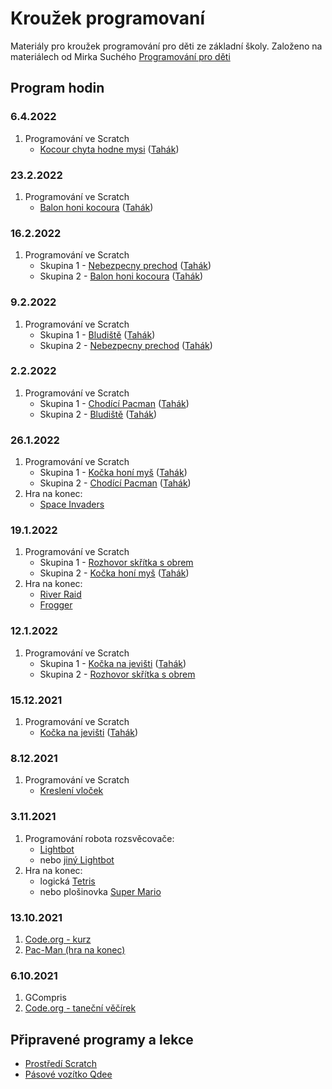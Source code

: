 # Kroužek programovaní

Materiály pro kroužek programování pro děti ze základní školy.
Založeno na materiálech od Mirka Suchého [Programování pro děti](https://github.com/xsuchy/programovani_pro_deti/blob/master/README.md)

## Program hodin


### 6.4.2022
1. Programování ve Scratch
   - [Kocour chyta hodne mysi](https://scratch.mit.edu/projects/672016060/editor/)
     ([Tahák](https://scratch.mit.edu/projects/672009104/fullscreen/))

### 23.2.2022
1. Programování ve Scratch
   - [Balon honi kocoura](https://scratch.mit.edu/projects/645384274/editor/)
     ([Tahák](https://scratch.mit.edu/projects/645380572/fullscreen/))

### 16.2.2022
1. Programování ve Scratch
   - Skupina 1 - [Nebezpecny prechod](https://scratch.mit.edu/projects/641443830/editor/)
     ([Tahák](https://scratch.mit.edu/projects/641432142/fullscreen/))
   - Skupina 2 - [Balon honi kocoura](https://scratch.mit.edu/projects/645384274/editor/)
     ([Tahák](https://scratch.mit.edu/projects/645380572/fullscreen/))

### 9.2.2022
1. Programování ve Scratch
   - Skupina 1 - [Bludiště](https://scratch.mit.edu/projects/636345783/editor/)
     ([Tahák](https://scratch.mit.edu/projects/635428934/fullscreen/))
   - Skupina 2 - [Nebezpecny prechod](https://scratch.mit.edu/projects/641443830/editor/)
     ([Tahák](https://scratch.mit.edu/projects/641432142/fullscreen/))

### 2.2.2022
1. Programování ve Scratch
   - Skupina 1 - [Chodící Pacman](https://scratch.mit.edu/projects/633901415/editor/)
     ([Tahák](https://scratch.mit.edu/projects/633873467/fullscreen/))
   - Skupina 2 - [Bludiště](https://scratch.mit.edu/projects/636345783/editor/)
     ([Tahák](https://scratch.mit.edu/projects/635428934/fullscreen/))

### 26.1.2022
1. Programování ve Scratch
   - Skupina 1 - [Kočka honí myš](https://scratch.mit.edu/projects/629705940/editor/)
     ([Tahák](https://scratch.mit.edu/projects/629703650/fullscreen/))
   - Skupina 2 - [Chodící Pacman](https://scratch.mit.edu/projects/633901415/editor/)
     ([Tahák](https://scratch.mit.edu/projects/633873467/fullscreen/))
2. Hra na konec:
   - [Space Invaders](https://scratch.mit.edu/projects/46553046/fullscreen/)

### 19.1.2022
1. Programování ve Scratch
   - Skupina 1 - [Rozhovor skřítka s obrem](https://scratch.mit.edu/projects/627204211/editor/)
   - Skupina 2 - [Kočka honí myš](https://scratch.mit.edu/projects/629705940)
     ([Tahák](https://scratch.mit.edu/projects/629703650/fullscreen/))
2. Hra na konec:
   - [River Raid](https://scratch.mit.edu/projects/20428294/fullscreen/)
   - [Frogger](https://scratch.mit.edu/projects/12221773/fullscreen/)

### 12.1.2022
1. Programování ve Scratch
   - Skupina 1 - [Kočka na jevišti](https://scratch.mit.edu/projects/617311963/editor/)
     ([Tahák](https://scratch.mit.edu/projects/617285613/fullscreen/))
   - Skupina 2 - [Rozhovor skřítka s obrem](https://scratch.mit.edu/projects/627204211/editor/)

### 15.12.2021
1. Programování ve Scratch
   - [Kočka na jevišti](https://scratch.mit.edu/projects/617311963/editor/)
     ([Tahák](https://scratch.mit.edu/projects/617285613/fullscreen/))
 
### 8.12.2021
1. Programování ve Scratch
   - [Kreslení vloček](https://scratch.mit.edu/projects/613433973/editor/)

### 3.11.2021
1. Programování robota rozsvěcovače:
   - [Lightbot](https://www.gameflare.com/online-game/light-bot/)
   - nebo [jiný Lightbot](https://www.lightbot.lu/)
2. Hra na konec:
   - logická [Tetris](https://scratch.mit.edu/projects/21239656/fullscreen/)
   - nebo plošinovka [Super Mario](https://scratch.mit.edu/projects/2176968/fullscreen/) 

### 13.10.2021
1. [Code.org - kurz](https://studio.code.org/s/express-2021/lessons/1/levels/2)
2. [Pac-Man (hra na konec)](https://scratch.mit.edu/projects/254234311/fullscreen/)

### 6.10.2021
1. GCompris
2. [Code.org - taneční věčírek](https://studio.code.org/s/dance-2019/stage/1/puzzle/1)

## Připravené programy a lekce
- [Prostředí Scratch](scratch/README.md)
- [Pásové vozítko Qdee](qdee/README.md)
